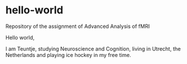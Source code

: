 # hello-world
Repository of the assignment of Advanced Analysis of fMRI

Hello world, 

I am Teuntje, studying Neuroscience and Cognition, living in Utrecht, the Netherlands and playing ice hockey in my free time. 
